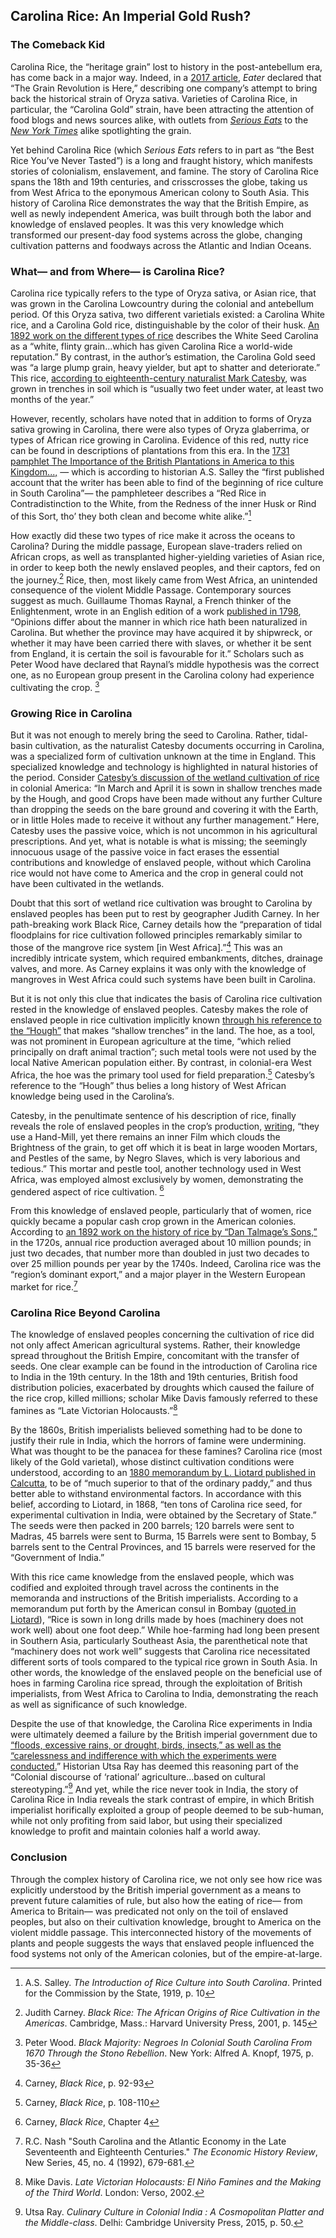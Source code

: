 <param ve-config
	   title="Carolina Rice"
       source-image="https://images.nypl.org/index.php?id=G92F023_016F&t=w"
       banner="https://images.nypl.org/index.php?id=G92F023_016F&t=w"
       layout="vtl"
       num-maps="9"
       num-images="6"
       num-specimens="1"
       num-primary-sources="7"
       author="Julia Fine">

<param title="American Civil War" eid-"Q8676" aliases="Civil War">
<param title="South Carolina Lowcountry" eid-"Q3885311" aliases="Carolina Lowcountry">
<param title="Oryza sativa" eid-"Q161426">
<param title="Mark Catesby" eid-"Q334914" aliases="Catesby">
<param title="Oryza glaberrima" eid-"Q2670252">
<param title="Conditions of the slave trade" eid-"Q2500942" aliases="Middle Passage">
<param title="Guillaume Thomas François Raynal" eid-"Q727782" aliases="Guillaume Thomas Raynal">
<param title="cash crop" eid-"Q932139">

## Carolina Rice: An Imperial Gold Rush? 

### The Comeback Kid
  
Carolina Rice, the “heritage grain” lost to history in the post-antebellum era, has come back in a major way. Indeed, in a [2017 article](https://www.eater.com/ad/15973794/carolina-gold-rice-heritage-grains), _Eater_ declared that “The Grain Revolution is Here,” describing one company’s attempt to bring back the historical strain of Oryza sativa. Varieties of Carolina Rice, in particular, the “Carolina Gold” strain, have been attracting the attention of food blogs and news sources alike, with outlets from [_Serious Eats_](https://www.seriouseats.com/2016/05/carolina-gold-heirloom-rice-anson-mills.html) to the [_New York Times_](https://www.nytimes.com/2018/02/13/dining/hill-rice-slave-history.html?auth=login-email&login=email) alike spotlighting the grain.
<param ve-image title="Illustration of Rice and the Rice-Bird in the Carolina Colony, 1754" url="https://upload.wikimedia.org/wikipedia/commons/thumb/d/d7/The-rice-bird.jpg/1600px-The-rice-bird.jpg">

Yet behind Carolina Rice (which _Serious Eats_ refers to in part as “the Best Rice You’ve Never Tasted”) is a long and fraught history, which manifests stories of colonialism, enslavement, and famine. The story of Carolina Rice spans the 18th and 19th centuries, and crisscrosses the globe, taking us from West Africa to the eponymous American colony to South Asia. This history of Carolina Rice demonstrates the way that the British Empire, as well as newly independent America, was built through both the labor and knowledge of enslaved peoples. It was this very knowledge which transformed our present-day food systems across the globe, changing cultivation patterns and foodways across the Atlantic and Indian Oceans.
<param ve-map title="The Story of Carolina Rice" center="23.688939, 78.678650" zoom="1">
<param ve-map-layer geojson active title="The Story of Carolina Rice" url="https://jstor-labs.github.io/plant-humanities/geojson/carolina rice points.json">

### What— and from Where— is Carolina Rice?

Carolina rice typically refers to the type of Oryza sativa, or Asian rice, that was grown in the Carolina Lowcountry during the colonial and antebellum period. Of this Oryza sativa, two different varietials existed: a Carolina White rice, and a Carolina Gold rice, distinguishable by the color of their husk. [An 1892 work on the different types of rice](https://www.biodiversitylibrary.org/item/82844#page/27/mode/1up) describes the White Seed Carolina as a “white, flinty grain...which has given Carolina Rice a world-wide reputation.” By contrast, in the author’s estimation, the Carolina Gold seed was “a large plump grain, heavy yielder, but apt to shatter and deteriorate.” This rice, [according to eighteenth-century naturalist Mark Catesby](https://www.biodiversitylibrary.org/pageimage/38993744), was grown in trenches in soil which is “usually two feet under water, at least two months of the year.”
<param ve-map title="Carolina Lowcountry" center="32.779411, -79.943708" zoom="7">
<param ve-map-layer geojson active url="https://jstor-labs.github.io/plant-humanities/geojson/lowcountry.json">

However, recently, scholars have noted that in addition to forms of Oryza sativa growing in Carolina, there were also types of Oryza glaberrima, or types of African rice growing in Carolina. Evidence of this red, nutty rice can be found in descriptions of plantations from this era. In the [1731 pamphlet The Importance of the British Plantations in America to this Kingdom...,](https://archive.org/details/importanceofbrit00hall/page/n6/mode/2up) — which is according to historian A.S. Salley the “first published account that the writer has been able to find of the beginning of rice culture in South Carolina”— the pamphleteer describes a “Red Rice in Contradistinction to the White, from the Redness of the inner Husk or Rind of this Sort, tho’ they both clean and become white alike.”[^ref1]
<param ve-map title="The Origins of Oryza glaberrima" center="12.586420, -8.107447" zoom="3">
<param ve-map-layer geojson active title="The Origins of Oryza glaberrima" url="https://jstor-labs.github.io/plant-humanities/geojson/west africa.json">

How exactly did these two types of rice make it across the oceans to Carolina? During the middle passage, European slave-traders relied on African crops, as well as transplanted higher-yielding varieties of Asian rice, in order to keep both the newly enslaved peoples, and their captors, fed on the journey.[^ref2] Rice, then, most likely came from West Africa, an unintended consequence of the violent Middle Passage. Contemporary sources suggest as much. Guillaume Thomas Raynal, a French thinker of the Enlightenment, wrote in an English edition of a work [published in 1798](https://books.google.com/books?id=0YdaAAAAYAAJ&pg=PA402&lpg=PA402&dq=Opinions+differ+about+the+manner+in+which+rice+hath+been+naturalized+in+Carolina.+But+whether+the+province+may+have+acquired+it+by+shipwreck,+or+whether+it+may+have+been+carried+there+with+slaves,+or+whether+it+be+sent+from+England,+it+is+certain+the+soil+is+favourable+for+it.&source=bl&ots=SguqqW9ojc&sig=ACfU3U2wQdmA9nVXPAvoG8_IMxBvjq0N2Q&hl=en&sa=X&ved=2ahUKEwisrpuxwPfoAhVsmXIEHa3NDhsQ6AEwAHoECAsQKQ#v=onepage&q&f=false), “Opinions differ about the manner in which rice hath been naturalized in Carolina. But whether the province may have acquired it by shipwreck, or whether it may have been carried there with slaves, or whether it be sent from England, it is certain the soil is favourable for it.” Scholars such as Peter Wood have declared that Raynal’s middle hypothesis was the correct one, as no European group present in the Carolina colony had experience cultivating the crop. [^ref3]
<param ve-image title="The Middle Passage and the Atlantic Slave Trade" url="https://upload.wikimedia.org/wikipedia/commons/thumb/b/bf/Triangular_trade.svg/700px-Triangular_trade.svg.png">


### Growing Rice in Carolina

But it was not enough to merely bring the seed to Carolina. Rather, tidal-basin cultivation, as the naturalist Catesby documents occurring in Carolina, was a specialized form of cultivation unknown at the time in England. This specialized knowledge and technology is highlighted in natural histories of the period. Consider [Catesby’s discussion of the wetland cultivation of rice](https://www.biodiversitylibrary.org/item/120381#page/41/mode/1up) in colonial America: “In March and April it is sown in shallow trenches made by the Hough, and good Crops have been made without any further Culture than dropping the seeds on the bare ground and covering it with the Earth, or in little Holes made to receive it without any further management.” Here, Catesby uses the passive voice, which is not uncommon in his agricultural prescriptions. And yet, what is notable is what is missing; the seemingly innocuous usage of the passive voice in fact erases the essential contributions and knowledge of enslaved people, without which Carolina rice would not have come to America and the crop in general could not have been cultivated in the wetlands.
<param ve-image title="Late 19th-Century Drawing of the Rice Planting Process on a Carolina Plantation" url="https://images.nypl.org/index.php?id=1235183&t=w">

Doubt that this sort of wetland rice cultivation was brought to Carolina by enslaved peoples has been put to rest by geographer Judith Carney. In her path-breaking work Black Rice, Carney details how the “preparation of tidal floodplains for rice cultivation followed principles remarkably similar to those of the mangrove rice system [in West Africa].”[^ref4] This was an incredibly intricate system, which required embankments, ditches, drainage valves, and more. As Carney explains it was only with the knowledge of mangroves in West Africa could such systems have been built in Carolina.
<param ve-image title="Photograph of a Wetland-Cultivated Carolina Rice Field" url="https://images.nypl.org/index.php?id=G92F023_003F&t=w">

But it is not only this clue that indicates the basis of Carolina rice cultivation rested in the knowledge of enslaved peoples. Catesby makes the role of enslaved people in rice cultivation implicitly known [through his reference to the “Hough”](https://www.biodiversitylibrary.org/item/120381#page/41/mode/1up) that makes “shallow trenches” in the land. The hoe, as a tool, was not prominent in European agriculture at the time, “which relied principally on draft animal traction”; such metal tools were not used by the local Native American population either. By contrast, in colonial-era West Africa, the hoe was the primary tool used for field preparation.[^ref5] Catesby’s reference to the “Hough” thus belies a long history of West African knowledge being used in the Carolina’s.
<param ve-image title="1913 Drawing by Rice Planter Elizabeth Pringle" fit="contain" url="https://images.nypl.org/index.php?id=1149814&t=w">

Catesby, in the penultimate sentence of his description of rice, finally reveals the role of enslaved peoples in the crop’s production, [writing](https://www.biodiversitylibrary.org/item/120381#page/41/mode/1up), “they use a Hand-Mill, yet there remains an inner Film which clouds the Brightness of the grain, to get off which it is beat in large wooden Mortars, and Pestles of the same, by Negro Slaves, which is very laborious and tedious.” This mortar and pestle tool, another technology used in West Africa, was employed almost exclusively by women, demonstrating the gendered aspect of rice cultivation. [^ref0]
<param ve-image title="1913 Drawing by Rice Planter Elizabeth Pringle" fit="contain" url="https://images.nypl.org/index.php?id=1212087&t=w">

From this knowledge of enslaved people, particularly that of women, rice quickly became a popular cash crop grown in the American colonies. According to [an 1892 work on the history of rice by “Dan Talmage’s Sons,”](https://www.biodiversitylibrary.org/item/82844#page/18/mode/1up) in the 1720s, annual rice production averaged about 10 million pounds; in just two decades, that number more than doubled in just two decades to over 25 million pounds per year by the 1740s. Indeed, Carolina rice was the “region’s dominant export,” and a major player in the Western European market for rice.[^ref6]
<param ve-image title="Production of Rice in America from 1720-1889" fit="contain" url="https://www.biodiversitylibrary.org/pageimage/25670373">

### Carolina Rice Beyond Carolina

  The knowledge of enslaved peoples concerning the cultivation of rice did not only affect American agricultural systems. Rather, their knowledge spread throughout the British Empire, concomitant with the transfer of seeds. One clear example can be found in the introduction of Carolina rice to India in the 19th century. In the 18th and 19th centuries, British food distribution policies, exacerbated by droughts which caused the failure of the rice crop, killed millions; scholar Mike Davis famously referred to these famines as “Late Victorian Holocausts.”[^ref7]
<param ve-map title="Carolina Rice transfers" center="12.586420, -8.107447" zoom="2">
<param ve-map-layer geojson active url="https://jstor-labs.github.io/plant-humanities/geojson/carolina_rice_transfer.json">

By the 1860s, British imperialists believed something had to be done to justify their rule in India, which the horrors of famine were undermining. What was thought to be the panacea for these famines? Carolina rice (most likely of the Gold varietal), whose distinct cultivation conditions were understood, according to an [1880 memorandum by L. Liotard published in Calcutta](https://books.google.com/books?id=icUIAAAAQAAJ&pg=PA77&dq=carolina+rice+bengal&hl=en&newbks=1&newbks_redir=0&sa=X&ved=2ahUKEwiN1ayK1eDoAhWGgnIEHfpLCokQ6AEwAHoECAIQAg#v=onepage&q&f=false), to be of “much superior to that of the ordinary paddy,” and thus better able to withstand environmental factors. In accordance with this belief, according to Liotard, in 1868, “ten tons of Carolina rice seed, for experimental cultivation in India, were obtained by the Secretary of State.” The seeds were then packed in 200 barrels; 120 barrels were sent to Madras, 45 barrels were sent to Burma, 15 Barrels were sent to Bombay, 5 barrels sent to the Central Provinces, and 15 barrels were reserved for the “Government of India.” 
<param ve-map title="Rice Transfers Across South Asia" center="23.688939, 78.678650" zoom="4.2">
<param ve-map-layer geojson active title="Rice Transfers across Southern Asia" url="https://jstor-labs.github.io/plant-humanities/geojson/indiaetc.json">

With this rice came knowledge from the enslaved people, which was codified and exploited through travel across the continents in the memoranda and instructions of the British imperialists. According to a memorandum put forth by the American consul in Bombay ([quoted in Liotard](https://books.google.com/books?id=icUIAAAAQAAJ&pg=PA77&dq=carolina+rice+bengal&hl=en&newbks=1&newbks_redir=0&sa=X&ved=2ahUKEwiN1ayK1eDoAhWGgnIEHfpLCokQ6AEwAHoECAIQAg#v=onepage&q&f=false)), “Rice is sown in long drills made by hoes (machinery does not work well) about one foot deep.” While hoe-farming had long been present in Southern Asia, particularly Southeast Asia, the parenthetical note that “machinery does not work well” suggests that Carolina rice necessitated different sorts of tools compared to the typical rice grown in South Asia. In other words, the knowledge of the enslaved people on the beneficial use of hoes in farming Carolina rice spread, through the exploitation of British imperialists, from West Africa to Carolina to India, demonstrating the reach as well as significance of such knowledge.
<param ve-map title="Bombay" center="19.083495, 72.866069" zoom="8">
<param ve-map-layer geojson active title="Bombay" url="https://jstor-labs.github.io/plant-humanities/geojson/bombay.json">

Despite the use of that knowledge, the Carolina Rice experiments in India were ultimately deemed a failure by the British imperial government due to [“floods, excessive rains, or drought, birds, insects,” as well as the “carelessness and indifference with which the experiments were conducted.](https://www.biodiversitylibrary.org/item/66916#page/219/mode/1up)” Historian Utsa Ray has deemed this reasoning part of the “Colonial discourse of ‘rational’ agriculture...based on cultural stereotyping.”[^ref8] And yet, while the rice never took in India, the story of Carolina Rice in India reveals the stark contrast of empire, in which British imperialist horifically exploited a group of people deemed to be sub-human, while not only profiting from said labor, but using their specialized knowledge to profit and maintain colonies half a world away. 
<param ve-map title="Rice Transfers Across South Asia" center="23.688939, 78.678650" zoom="4.2">
<param ve-map-layer geojson active title="Rice Transfers across Southern Asia" url="https://jstor-labs.github.io/plant-humanities/geojson/indiaetc.json">

### Conclusion

Through the complex history of Carolina rice, we not only see how rice was explicitly understood by the British imperial government as a means to prevent future calamities of rule, but also how the eating of rice— from America to Britain— was predicated not only on the toil of enslaved peoples, but also on their cultivation knowledge, brought to America on the violent middle passage. This interconnected history of the movements of plants and people suggests the ways that enslaved people influenced the food systems not only of the American colonies, but of the empire-at-large.
<param ve-map title="The Story of Carolina Rice" center="23.688939, 78.678650" zoom="1">
<param ve-map-layer geojson active title="The Story of Carolina Rice" url="https://jstor-labs.github.io/plant-humanities/geojson/carolina rice points.json">

[^ref1]: A.S. Salley. _The Introduction of Rice Culture into South Carolina_. Printed for the Commission by the State, 1919, p. 10

[^ref2]: Judith Carney. _Black Rice: The African Origins of Rice Cultivation in the Americas_. Cambridge, Mass.: Harvard University Press, 2001, p. 145

[^ref3]: Peter Wood. _Black Majority: Negroes In Colonial South Carolina From 1670 Through the Stono Rebellion_. New York: Alfred A. Knopf, 1975, p. 35-36

[^ref4]: Carney, _Black Rice_, p. 92-93

[^ref5]: Carney, _Black Rice_, p. 108-110

[^ref0]: Carney, _Black Rice_, Chapter 4

[^ref6]: R.C. Nash "South Carolina and the Atlantic Economy in the Late Seventeenth and Eighteenth Centuries." _The Economic History Review_, New Series, 45, no. 4 (1992), 679-681.

[^ref7]: Mike Davis. _Late Victorian Holocausts: El Niño Famines and the Making of the Third World_. London: Verso, 2002.

[^ref8]: Utsa Ray. _Culinary Culture in Colonial India : A Cosmopolitan Platter and the Middle-class_. Delhi: Cambridge University Press, 2015, p. 50. 
